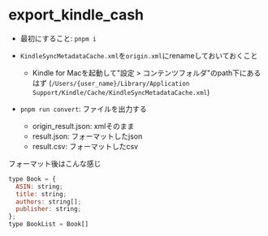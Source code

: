 # export_kindle_cash

- 最初にすること: `pnpm i`

- `KindleSyncMetadataCache.xml`を`origin.xml`にrenameしておいておくこと
  - Kindle for Macを起動して"設定 > コンテンツフォルダ"のpath下にあるはず (`/Users/{user_name}/Library/Application Support/Kindle/Cache/KindleSyncMetadataCache.xml`)

- `pnpm run convert`: ファイルを出力する
  - origin_result.json: xmlそのまま
  - result.json: フォーマットしたjson
  - result.csv: フォーマットしたcsv


フォーマット後はこんな感じ

```js
type Book = {
  ASIN: string;
  title: string;
  authors: string[];
  publisher: string;
};
type BookList = Book[]
```
